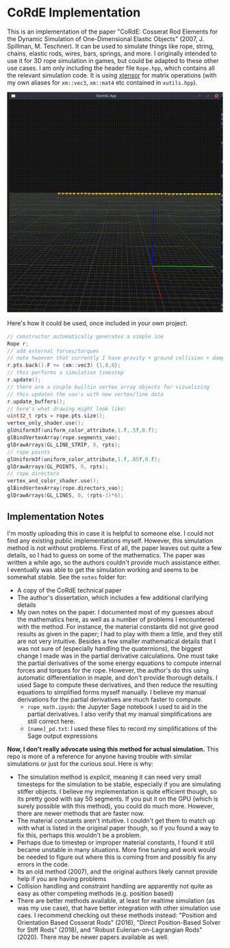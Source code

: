 # CoRdE Implementation
This is an implementation of the paper "CoRdE: Cosserat Rod Elements for the Dynamic Simulation of One-Dimensional Elastic Objects" (2007, J. Spillman, M. Teschner). It can be used to simulate things like rope, string, chains, elastic rods, wires, bars, springs, and more. I originally intended to use it for 3D rope simulation in games, but could be adapted to these other use cases. I am only including the header file `Rope.hpp`, which contains all the relevant simulation code. It is using [xtensor](https://github.com/xtensor-stack/xtensor) for matrix operations (with my own aliases for `xm::vec3`, `xm::mat4` etc contained in `xutils.hpp`).

![Screencast](https://raw.githubusercontent.com/Azmisov/corde_simulation/master/screencast.gif)

Here's how it could be used, once included in your own project:
```c++
// constructor automatically generates a simple ine
Rope r;
// add external forces/torques
// note hwoever that currently I have gravity + ground collision + damping + air drag hard coded in the code
r.pts.back().F += (xm::vec3) {1,0,0};
// this performs a simulation timestep
r.update();
// there are a couple builtin vertex array objects for vizualizing
// this updates the vao's with new vertex/line data
r.update_buffers();
// here's what drawing might look like:
uint32_t rpts = rope.pts.size();
vertex_only_shader.use();
glUniform3f(uniform_color_attribute,1.f,.5f,0.f);
glBindVertexArray(rope.segments_vao);
glDrawArrays(GL_LINE_STRIP, 0, rpts);
// rope points
glUniform3f(uniform_color_attribute,1.f,.85f,0.f);
glDrawArrays(GL_POINTS, 0, rpts);
// rope directors
vertex_and_color_shader.use();
glBindVertexArray(rope.directors_vao);
glDrawArrays(GL_LINES, 0, (rpts-1)*6);
```

## Implementation Notes
I'm mostly uploading this in case it is helpful to someone else. I could not find any existing public implementations myself. However, this simulation method is not without problems. First of all, the paper leaves out quite a few details, so I had to guess on some of the mathematics. The paper was written a while ago, so the authors couldn't provide much assistance either. I eventually was able to get the simulation working and seems to be somewhat stable. See the `notes` folder for:

- A copy of the CoRdE technical paper
- The author's dissertation, which includes a few additional clarifying details
- My own notes on the paper. I documented most of my guesses about the mathematics here, as well as a number of problems I encountered with the method. For instance, the material constants did not give good results as given in the paper; I had to play with them a little, and they still are not very intuitive. Besides a few smaller mathematical details that I was not sure of (especially handling the quaternions), the biggest change I made was in the partial derivative calculations. One must take the partial derivatives of the some energy equations to compute internal forces and torques for the rope. However, the author's do this using automatic differentiation in maple, and don't provide thorough details. I used Sage to compute these derivatives, and then reduce the resulting equations to simplified forms myself manually. I believe my manual derivations for the partial derivatives are much faster to compute.
	- `rope_math.ipynb`: the Jupyter Sage notebook I used to aid in the partial derivatives. I also verify that my manual simplifications are still correct here.
	- `[name]_pd.txt`: I used these files to record my simplifications of the Sage output expressions

**Now, I don't really advocate using this method for actual simulation.** This repo is more of a reference for anyone having trouble with similar simulations or just for the curious soul. Here is why:
- The simulation method is _explicit_, meaning it can need very small timesteps for the simulation to be stable, especially if you are simulating stiffer objects. I believe my implementation is quite efficient though, so its pretty good with say 50 segments. If you put it on the GPU (which is surely possible with this method), you could do much more. However, there are newer methods that are faster now.
- The material constants aren't intuitive. I couldn't get them to match up with what is listed in the original paper though, so if you found a way to fix this, perhaps this wouldn't be a problem.
- Perhaps due to timestep or improper material constants, I found it still became unstable in many situations. More fine tuning and work would be needed to figure out where this is coming from and possibly fix any errors in the code.
- Its an old method (2007), and the original authors likely cannot provide help if you are having problems
- Collision handling and constraint handling are apparently not quite as easy as other competing methods (e.g. position based)
- There are better methods available, at least for realtime simulation (as was my use case), that have better integration with other simulation use caes. I recommend checking out these methods instead: "Position and Orientation Based Cosserat Rods" (2016), "Direct Position-Based Solver for Stiff Rods" (2018), and "Robust Eulerian-on-Lagrangian Rods" (2020). There may be newer papers available as well.
